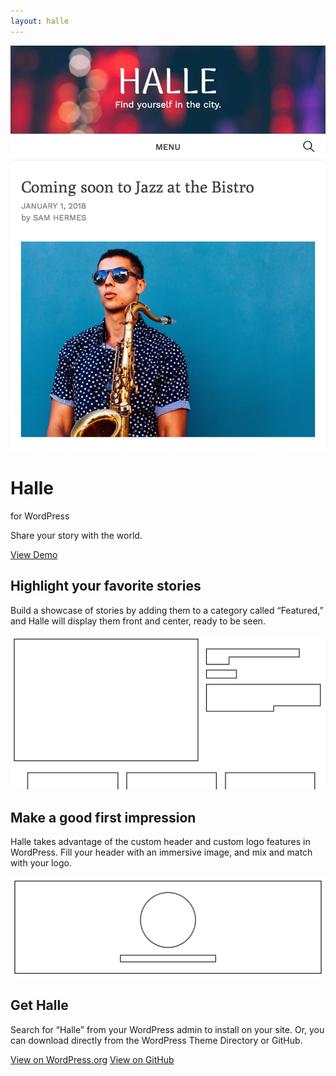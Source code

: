 ```yaml
---
layout: halle
---
```

<div class="halle-intro">
	<div class="halle-intro-image">
		<picture>
			<source srcset="/img/projects/halle-large.jpg" media="(min-width: 50em)">
			<img src="/img/projects/halle-small.jpg" alt="Halle screenshot">
		</picture>
	</div>
	<div class="halle-intro-text">
		<h1>Halle</h1>
		<p class="subhead">for WordPress</p>
		<p>Share your story with the world.</p>
		<a class="demo-link" href="http://samhermes.co/halle-demo">View Demo</a>
	</div>
</div>

<div class="halle-featured">
	<div class="featured-detail">
		<h2>Highlight your favorite stories</h2>
		<p>Build a showcase of stories by adding them to a category called &ldquo;Featured,&rdquo; and Halle will display them front and center, ready to be seen.</p>
	</div>
	<div class="featured-image">
		<img src="/img/projects/halle-wireframe.svg" alt="">
	</div>
</div>

<div class="halle-header">
	<div class="header-detail">
		<h2>Make a good first impression</h2>
		<p>Halle takes advantage of the custom header and custom logo features in WordPress. Fill your header with an immersive image, and mix and match with your logo.</p>
	</div>
	<div class="header-image">
		<img src="/img/projects/halle-header.svg" alt="">
	</div>
</div>

<div class="halle-get">
	<h2>Get Halle</h2>
	<p>Search for &ldquo;Halle&rdquo; from your WordPress admin to install on your site. Or, you can download directly from the WordPress Theme Directory or GitHub.</p>
	<a class="download-link" href="https://wordpress.org/themes/halle/">View on WordPress.org</a>
	<a class="download-link" href="https://github.com/samhermes/halle">View on GitHub</a>
	
</div>

<!-- Link to Halle documentation -->